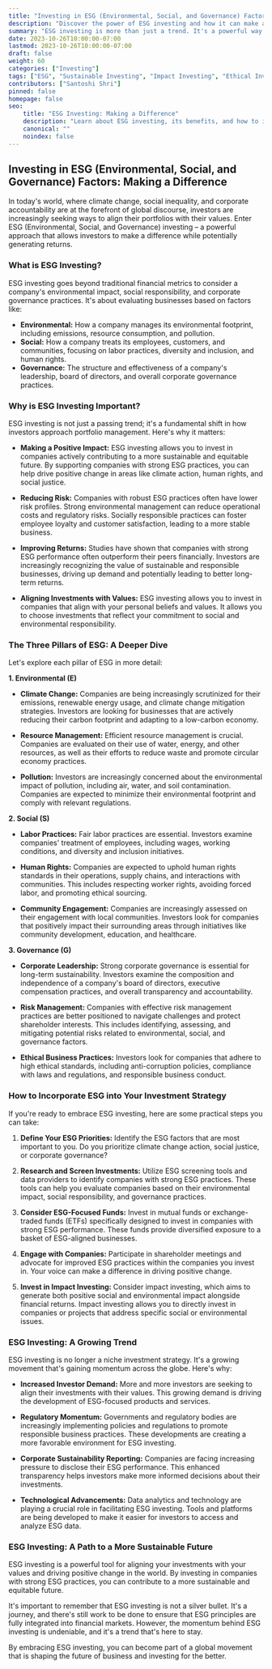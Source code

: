 ```yaml
---
title: "Investing in ESG (Environmental, Social, and Governance) Factors: Making a Difference"
description: "Discover the power of ESG investing and how it can make a positive impact on the world while generating returns. Explore the three pillars of ESG, their importance, and the practical steps you can take to align your investments with your values."
summary: "ESG investing is more than just a trend. It's a powerful way to align your investments with your values and make a difference in the world. This blog explores the three pillars of ESG, their impact, and how you can get started with ESG investing."
date: 2023-10-26T10:00:00-07:00
lastmod: 2023-10-26T10:00:00-07:00
draft: false
weight: 60
categories: ["Investing"]
tags: ["ESG", "Sustainable Investing", "Impact Investing", "Ethical Investing", "Responsible Investing"]
contributors: ["Santoshi Shri"]
pinned: false
homepage: false
seo:
    title: "ESG Investing: Making a Difference" 
    description: "Learn about ESG investing, its benefits, and how to incorporate it into your portfolio. Align your investments with your values and make a positive impact."
    canonical: "" 
    noindex: false
---
```


## Investing in ESG (Environmental, Social, and Governance) Factors: Making a Difference

In today's world, where climate change, social inequality, and corporate accountability are at the forefront of global discourse, investors are increasingly seeking ways to align their portfolios with their values.  Enter ESG (Environmental, Social, and Governance) investing – a powerful approach that allows investors to make a difference while potentially generating returns. 

### What is ESG Investing?

ESG investing goes beyond traditional financial metrics to consider a company's environmental impact, social responsibility, and corporate governance practices. It's about evaluating businesses based on factors like:

* **Environmental:** How a company manages its environmental footprint, including emissions, resource consumption, and pollution.
* **Social:**  How a company treats its employees, customers, and communities, focusing on labor practices, diversity and inclusion, and human rights.
* **Governance:** The structure and effectiveness of a company's leadership, board of directors, and overall corporate governance practices.

### Why is ESG Investing Important?

ESG investing is not just a passing trend; it's a fundamental shift in how investors approach portfolio management. Here's why it matters:

* **Making a Positive Impact:** ESG investing allows you to invest in companies actively contributing to a more sustainable and equitable future. By supporting companies with strong ESG practices, you can help drive positive change in areas like climate action, human rights, and social justice.

* **Reducing Risk:** Companies with robust ESG practices often have lower risk profiles. Strong environmental management can reduce operational costs and regulatory risks. Socially responsible practices can foster employee loyalty and customer satisfaction, leading to a more stable business.

* **Improving Returns:** Studies have shown that companies with strong ESG performance often outperform their peers financially. Investors are increasingly recognizing the value of sustainable and responsible businesses, driving up demand and potentially leading to better long-term returns.

* **Aligning Investments with Values:**  ESG investing allows you to invest in companies that align with your personal beliefs and values. It allows you to choose investments that reflect your commitment to social and environmental responsibility.

### The Three Pillars of ESG: A Deeper Dive

Let's explore each pillar of ESG in more detail:

**1. Environmental (E)**

* **Climate Change:**  Companies are being increasingly scrutinized for their emissions, renewable energy usage, and climate change mitigation strategies. Investors are looking for businesses that are actively reducing their carbon footprint and adapting to a low-carbon economy.

* **Resource Management:** Efficient resource management is crucial. Companies are evaluated on their use of water, energy, and other resources, as well as their efforts to reduce waste and promote circular economy practices.

* **Pollution:** Investors are increasingly concerned about the environmental impact of pollution, including air, water, and soil contamination. Companies are expected to minimize their environmental footprint and comply with relevant regulations.

**2. Social (S)**

* **Labor Practices:** Fair labor practices are essential. Investors examine companies' treatment of employees, including wages, working conditions, and diversity and inclusion initiatives.

* **Human Rights:** Companies are expected to uphold human rights standards in their operations, supply chains, and interactions with communities. This includes respecting worker rights, avoiding forced labor, and promoting ethical sourcing.

* **Community Engagement:** Companies are increasingly assessed on their engagement with local communities. Investors look for companies that positively impact their surrounding areas through initiatives like community development, education, and healthcare.

**3. Governance (G)**

* **Corporate Leadership:** Strong corporate governance is essential for long-term sustainability. Investors examine the composition and independence of a company's board of directors, executive compensation practices, and overall transparency and accountability.

* **Risk Management:**  Companies with effective risk management practices are better positioned to navigate challenges and protect shareholder interests. This includes identifying, assessing, and mitigating potential risks related to environmental, social, and governance factors.

* **Ethical Business Practices:** Investors look for companies that adhere to high ethical standards, including anti-corruption policies, compliance with laws and regulations, and responsible business conduct.

### How to Incorporate ESG into Your Investment Strategy

If you're ready to embrace ESG investing, here are some practical steps you can take:

1. **Define Your ESG Priorities:** Identify the ESG factors that are most important to you. Do you prioritize climate change action, social justice, or corporate governance?

2. **Research and Screen Investments:** Utilize ESG screening tools and data providers to identify companies with strong ESG practices. These tools can help you evaluate companies based on their environmental impact, social responsibility, and governance practices.

3. **Consider ESG-Focused Funds:** Invest in mutual funds or exchange-traded funds (ETFs) specifically designed to invest in companies with strong ESG performance. These funds provide diversified exposure to a basket of ESG-aligned businesses.

4. **Engage with Companies:** Participate in shareholder meetings and advocate for improved ESG practices within the companies you invest in.  Your voice can make a difference in driving positive change.

5. **Invest in Impact Investing:** Consider impact investing, which aims to generate both positive social and environmental impact alongside financial returns. Impact investing allows you to directly invest in companies or projects that address specific social or environmental issues.

### ESG Investing: A Growing Trend

ESG investing is no longer a niche investment strategy. It's a growing movement that's gaining momentum across the globe.  Here's why:

* **Increased Investor Demand:**  More and more investors are seeking to align their investments with their values.  This growing demand is driving the development of ESG-focused products and services.

* **Regulatory Momentum:** Governments and regulatory bodies are increasingly implementing policies and regulations to promote responsible business practices. These developments are creating a more favorable environment for ESG investing.

* **Corporate Sustainability Reporting:** Companies are facing increasing pressure to disclose their ESG performance. This enhanced transparency helps investors make more informed decisions about their investments.

* **Technological Advancements:** Data analytics and technology are playing a crucial role in facilitating ESG investing.  Tools and platforms are being developed to make it easier for investors to access and analyze ESG data.

### ESG Investing: A Path to a More Sustainable Future

ESG investing is a powerful tool for aligning your investments with your values and driving positive change in the world. By investing in companies with strong ESG practices, you can contribute to a more sustainable and equitable future. 

It's important to remember that ESG investing is not a silver bullet. It's a journey, and there's still work to be done to ensure that ESG principles are fully integrated into financial markets. However, the momentum behind ESG investing is undeniable, and it's a trend that's here to stay. 

By embracing ESG investing, you can become part of a global movement that is shaping the future of business and investing for the better. 
